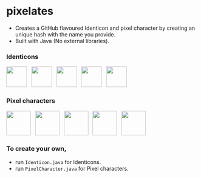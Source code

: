 # pixelates
- Creates a GitHub flavoured Identicon and pixel character by creating an unique hash with the name you provide.
- Built with Java (No external libraries).


### Identicons
<img src="https://github.com/rithik-sandron/pixelates/assets/81804302/94906499-797a-4de3-a563-cf02bdd0d91f" width="54" height="54">
&nbsp;
<img src="https://github.com/rithik-sandron/pixelates/assets/81804302/81c3fd72-8a5d-43bf-a5af-ef74482898fe" width="54" height="54">
&nbsp;
<img src="https://github.com/rithik-sandron/pixelates/assets/81804302/4b559071-8d63-423e-83b5-6e70aacd0c69" width="54" height="54">
&nbsp;
<img src="https://github.com/rithik-sandron/pixelates/assets/81804302/83ce632d-0d67-45ff-9c54-28f02b9d4618" width="54" height="54">
&nbsp;
<img src="https://github.com/rithik-sandron/pixelates/assets/81804302/03ca1a49-9957-4ceb-a1c3-bd16376ba554" width="54" height="54">

### Pixel characters
<img src="https://github.com/rithik-sandron/pixelates/assets/81804302/d265c161-a446-45b4-b087-9583149fd4e2" width="64" height="64">
&nbsp;
<img src="https://github.com/rithik-sandron/pixelates/assets/81804302/a8875ba8-078c-420b-9953-faff9cd9920a" width="64" height="64">
&nbsp;
<img src="https://github.com/rithik-sandron/pixelates/assets/81804302/5175a670-b8e0-43d5-b338-296eecf6fbf0" width="64" height="64">
&nbsp;
<img src="https://github.com/rithik-sandron/pixelates/assets/81804302/2c60ea94-cf10-4dfa-b275-126670f66130" width="64" height="64">
&nbsp;
<img src="https://github.com/rithik-sandron/pixelates/assets/81804302/c1f47624-1f04-41a7-ae03-338ab22143d2" width="64" height="64">


### To create your own,
- run `Identicon.java` for Identicons.
- run `PixelCharacter.java` for Pixel characters.
